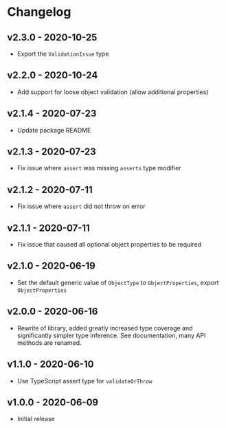 # Changelog

## v2.3.0 - 2020-10-25

- Export the `ValidationIssue` type

## v2.2.0 - 2020-10-24

- Add support for loose object validation (allow additional properties)

## v2.1.4 - 2020-07-23

- Update package README

## v2.1.3 - 2020-07-23

- Fix issue where `assert` was missing `asserts` type modifier

## v2.1.2 - 2020-07-11

- Fix issue where `assert` did not throw on error

## v2.1.1 - 2020-07-11

- Fix issue that caused all optional object properties to be required

## v2.1.0 - 2020-06-19

- Set the default generic value of `ObjectType` to `ObjectProperties`, export `ObjectProperties`

## v2.0.0 - 2020-06-16

- Rewrite of library, added greatly increased type coverage and significantly simpler type inference. See documentation, many API methods are renamed.

## v1.1.0 - 2020-06-10

- Use TypeScript assert type for `validateOrThrow`

## v1.0.0 - 2020-06-09

- Initial release
